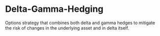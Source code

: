 # Delta-Gamma-Hedging
 Options strategy that combines both delta and gamma hedges to mitigate the risk of changes in the underlying asset and in delta itself.
